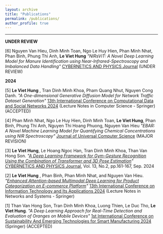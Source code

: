 ```yaml
---
layout: archive
title: "Publications"
permalink: /publications/
author_profile: true
---
```


---------------------------------------------------------------

**UNDER REVIEW**  

[6] Nguyen Van Hieu, Dinh Minh Toan, Ngo Le Huy Hien, Phan Minh Nhat, Phan Binh, Phung Thi Anh, **Le Viet Hung** *"NIRsViT: A Novel Deep Learning Model for Manure Identification using Near-Infrared-Spectroscopy and Imbalanced Data Handling"* [CYBERNETICS AND PHYSICS Journal](http://cap.physcon.ru/) (UNDER REVIEW)


**2024**  

[5] **Le Viet Hung** , Tran Dinh Minh Khoa, Pham Quang Nhut, Nguyen Cong Danh. *"A One-dimensional Generative Diffusion Model for Network Traffic Dataset Generation"* [13th International Conference on Computational Data and Social Networks 2024](https://csonet-conf.github.io/csonet24/index.html) (Lecture Notes in Computer Science - Springer) (ACCEPTED) 

[4] Phan Minh Nhat, Ngo Le Huy Hien, Dinh Minh Toan, **Le Viet Hung**, Phan Binh, Phung Thi Anh, Nguyen Thi Hoang Phuong, Nguyen Van Hieu *"EBAR: A Novel Machine Learning Model for Quantifying Chemical Concentrations using NIR Spectroscopy"* [Journal of Universal Computer Science](https://lib.jucs.org/) (MAJOR REVISION)

[3] **Le Viet Hung**, Le Hoang Ngoc Han, Tran Dinh Minh Khoa, Than Van Hong Son. *"[A Deep Learning Framework for Gym-Gesture Recognition Using the Combination of Transformer and 3D Pose Estimation](https://doi.org/10.35470/2226-4116-2024-13-2-161-167)"* [CYBERNETICS AND PHYSICS Journal](http://cap.physcon.ru/), Vol. 13, No.2, pp.161-167, Sep. 2024

[2] **Le Viet Hung** , Phan Binh, Phan Minh Nhat, and Nguyen Van Hieu. *"[Enhanced Attention-based Multimodal Deep Learning for Product Categorization on E-commerce Platform](https://doi.org/10.1007/978-3-031-74127-2_8)"* [13th International Conference on Information Technology and Its Applications 2024](https://cita.vku.udn.vn/) (Lecture Notes in Networks and Systems - Springer) 

[1] Than Van Hong Son, Tran Dinh Minh Khoa, Luong Thien, Le Duc Tho, **Le Viet Hung**. *"A Deep Learning Approach for Real-Time Detection and Evaluation of Oranges on Mobile Devices"* [1st International Conference on Sustainability And Emerging Technologies for Smart Manufacturing 2024](https://setsm.org/) (Springer) (ACCEPTED) 
